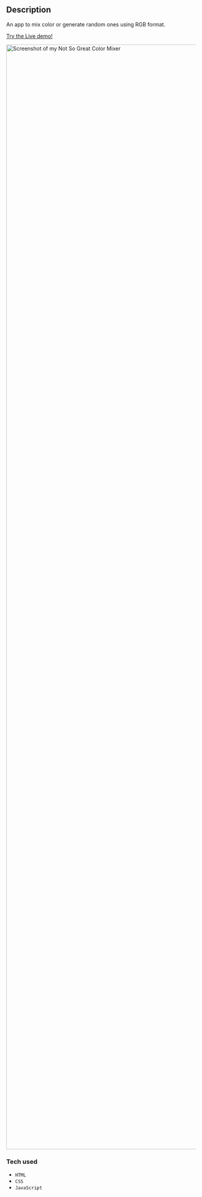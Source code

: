 ## Description
An app to mix color or generate random ones using RGB format.

[Try the Live demo!](https://l-meryem.github.io/rgb-mixer/)


<a href="https://l-meryem.github.io/rgb-mixer/" target="_blank" ><img width="2940" alt="Screenshot of my Not So Great Color Mixer" src="https://github.com/user-attachments/assets/d1e59f7a-0140-4511-968e-c82c39365698" /></a>


### Tech used 
 - `HTML`
 - `CSS`
 - `JavaScript`
